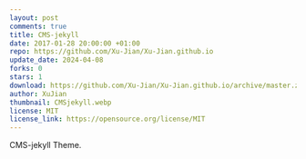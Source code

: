 ```yaml
---
layout: post
comments: true
title: CMS-jekyll
date: 2017-01-28 20:00:00 +01:00
repo: https://github.com/Xu-Jian/Xu-Jian.github.io
update_date: 2024-04-08
forks: 0
stars: 1
download: https://github.com/Xu-Jian/Xu-Jian.github.io/archive/master.zip
author: XuJian
thumbnail: CMSjekyll.webp
license: MIT
license_link: https://opensource.org/license/MIT
---
```


CMS-jekyll Theme.
